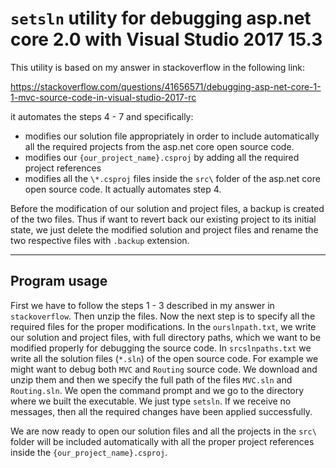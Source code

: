 # `setsln` utility for debugging asp.net core 2.0 with Visual Studio 2017 15.3

This utility is based on my answer in stackoverflow in the following link:

https://stackoverflow.com/questions/41656571/debugging-asp-net-core-1-1-mvc-source-code-in-visual-studio-2017-rc

it automates the steps 4 - 7 and specifically:
* modifies our solution file appropriately in order to include automatically all the required projects from the asp.net core open source code.
* modifies our `{our_project_name}.csproj` by adding all the required project references
* modifies all the `\*.csproj` files inside the `src\` folder of the asp.net core open source code. It actually automates step 4.

Before the modification of our solution and project files, a backup is created of the two files. Thus if want to revert back our existing project to its initial state, we just delete the modified solution and project files and rename the two respective files with `.backup` extension.
***
## Program usage
First we have to follow the steps 1 - 3 described in my answer in `stackoverflow`. Then unzip the files. Now the next step is to specify all the required files for the proper modifications. In the `ourslnpath.txt`, we write our solution and project files, with full directory paths, which we want to be modified properly for debugging the source code. In `srcslnpaths.txt` we write all the solution files \(`*.sln`\) of the open source code. For example we might want to debug both `MVC` and `Routing` source code. We download and unzip them and then we specify the full path of the files `MVC.sln` and `Routing.sln`.   We open the command prompt and we go to the directory where we built the executable. We just type `setsln`. If we receive no messages, then all the required changes have been applied successfully. 

We are now ready to open our solution files and all the projects in the `src\` folder will be included automatically with all the proper project references inside the `{our_project_name}.csproj`. 
